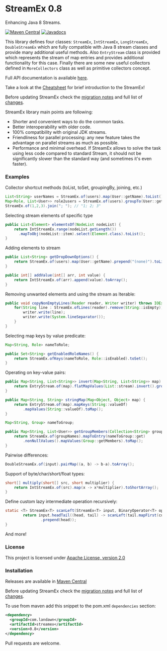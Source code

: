 # StreamEx 0.8
Enhancing Java 8 Streams.

[![Maven Central](https://img.shields.io/maven-central/v/com.landawn/streamex.svg)](https://maven-badges.herokuapp.com/maven-central/com.landawn/streamex/)
[![Javadocs](https://www.javadoc.io/badge/one.util/streamex.svg)](https://www.javadoc.io/doc/com.landawn/streamex)

This library defines four classes: `StreamEx`, `IntStreamEx`, `LongStreamEx`, `DoubleStreamEx`
which are fully compatible with Java 8 stream classes and provide many additional useful methods.
Also `EntryStream` class is provided which represents the stream of map entries and provides
additional functionality for this case. Finally there are some new useful collectors defined in `MoreCollectors`
class as well as primitive collectors concept.

Full API documentation is available [here](https://www.javadoc.io/doc/com.landawn/streamex).

Take a look at the [Cheatsheet](CHEATSHEET.md) for brief introduction to the StreamEx!

Before updating StreamEx check the [migration notes](MIGRATION.md) and full list of [changes](CHANGES.md).

StreamEx library main points are following:

* Shorter and convenient ways to do the common tasks.
* Better interoperability with older code.
* 100% compatibility with original JDK streams.
* Friendliness for parallel processing: any new feature takes the advantage on parallel streams as much as possible.
* Performance and minimal overhead. If StreamEx allows to solve the task using less code compared to standard Stream, it
should not be significantly slower than the standard way (and sometimes it's even faster).

### Examples

Collector shortcut methods (toList, toSet, groupingBy, joining, etc.)
```java
List<String> userNames = StreamEx.of(users).map(User::getName).toList();
Map<Role, List<User>> role2users = StreamEx.of(users).groupTo(User::getRole);
StreamEx.of(1,2,3).join("; "); // "1; 2; 3"
```

Selecting stream elements of specific type
```java
public List<Element> elementsOf(NodeList nodeList) {
    return IntStreamEx.range(nodeList.getLength())
      .mapToObj(nodeList::item).select(Element.class).toList();
}
```

Adding elements to stream
```java
public List<String> getDropDownOptions() {
    return StreamEx.of(users).map(User::getName).prepend("(none)").toList();
}

public int[] addValue(int[] arr, int value) {
    return IntStreamEx.of(arr).append(value).toArray();
}
```

Removing unwanted elements and using the stream as Iterable:
```java
public void copyNonEmptyLines(Reader reader, Writer writer) throws IOException {
    for(String line : StreamEx.ofLines(reader).remove(String::isEmpty)) {
        writer.write(line);
        writer.write(System.lineSeparator());
    }
}
```

Selecting map keys by value predicate:
```java
Map<String, Role> nameToRole;

public Set<String> getEnabledRoleNames() {
    return StreamEx.ofKeys(nameToRole, Role::isEnabled).toSet();
}
```

Operating on key-value pairs:
```java
public Map<String, List<String>> invert(Map<String, List<String>> map) {
    return EntryStream.of(map).flatMapValues(List::stream).invert().groupTo();
}

public Map<String, String> stringMap(Map<Object, Object> map) {
    return EntryStream.of(map).mapKeys(String::valueOf)
        .mapValues(String::valueOf).toMap();
}

Map<String, Group> nameToGroup;

public Map<String, List<User>> getGroupMembers(Collection<String> groupNames) {
    return StreamEx.of(groupNames).mapToEntry(nameToGroup::get)
        .nonNullValues().mapValues(Group::getMembers).toMap();
}
```

Pairwise differences:
```java
DoubleStreamEx.of(input).pairMap((a, b) -> b-a).toArray();
```

Support of byte/char/short/float types:
```java
short[] multiply(short[] src, short multiplier) {
    return IntStreamEx.of(src).map(x -> x*multiplier).toShortArray(); 
}
```

Define custom lazy intermediate operation recursively:
```java
static <T> StreamEx<T> scanLeft(StreamEx<T> input, BinaryOperator<T> operator) {
        return input.headTail((head, tail) -> scanLeft(tail.mapFirst(cur -> operator.apply(head, cur)), operator)
                .prepend(head));
}
```

And more!

### License

This project is licensed under [Apache License, version 2.0](https://www.apache.org/licenses/LICENSE-2.0)

### Installation

Releases are available in [Maven Central](https://repo1.maven.org/maven2/com/landawn/streamex/)

Before updating StreamEx check the [migration notes](MIGRATION.md) and full list of [changes](CHANGES.md).

To use from maven add this snippet to the pom.xml `dependencies` section:

```xml
<dependency>
  <groupId>com.landawn</groupId>
  <artifactId>streamex</artifactId>
  <version>0.8</version>
</dependency>
```

Pull requests are welcome.
